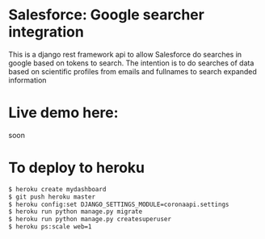 # Salesforce: Google searcher integration

This is a django rest framework api to allow Salesforce do searches in google based on tokens to search. The intention is to do searches of data based on scientific profiles from emails and fullnames to search expanded information  

# Live demo here:

soon

# To deploy to heroku

```bash
$ heroku create mydashboard
$ git push heroku master
$ heroku config:set DJANGO_SETTINGS_MODULE=coronaapi.settings
$ heroku run python manage.py migrate
$ heroku run python manage.py createsuperuser
$ heroku ps:scale web=1
```



